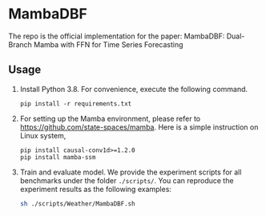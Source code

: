 # MambaDBF
The repo is the official implementation for the paper: MambaDBF: Dual-Branch Mamba with FFN for Time Series Forecasting

## Usage
1. Install Python 3.8. For convenience, execute the following command.

   ```shell
   pip install -r requirements.txt 
   ```
2. For setting up the Mamba environment, please refer to https://github.com/state-spaces/mamba. Here is a simple instruction on Linux system,

   ```
   pip install causal-conv1d>=1.2.0
   pip install mamba-ssm
   ```
3. Train and evaluate model. We provide the experiment scripts for all benchmarks under the folder `./scripts/`. You can reproduce the experiment results as the following examples:

   ```bash
   sh ./scripts/Weather/MambaDBF.sh
   ```
